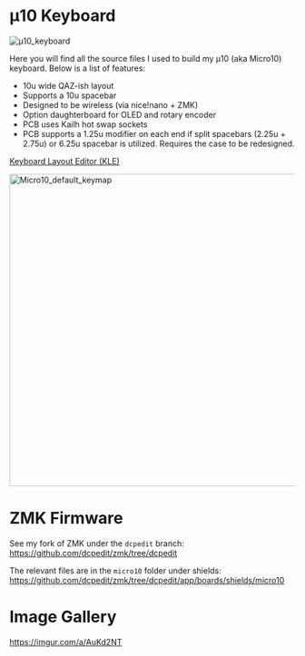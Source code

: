 # µ10 Keyboard

![µ10_keyboard](https://user-images.githubusercontent.com/800930/168409768-f59eebf5-3d8f-4886-aac2-d2045f0f248f.JPG)

Here you will find all the source files I used to build my µ10 (aka Micro10) keyboard.  Below is a list of features:

* 10u wide QAZ-ish layout
* Supports a 10u spacebar
* Designed to be wireless (via nice!nano + ZMK)
* Option daughterboard for OLED and rotary encoder
* PCB uses Kailh hot swap sockets
* PCB supports a 1.25u modifier on each end if split spacebars (2.25u + 2.75u) or 6.25u spacebar is utilized.  Requires the case to be redesigned.

[Keyboard Layout Editor (KLE)](http://www.keyboard-layout-editor.com/#/gists/2a9c0bfd3bc5586766325f682a7adc31)

<img width="551" alt="Micro10_default_keymap" src="https://user-images.githubusercontent.com/800930/168410217-aa84e700-590b-47c6-ab6a-d3187b8ccb65.png">

# ZMK Firmware

See my fork of ZMK under the `dcpedit` branch: https://github.com/dcpedit/zmk/tree/dcpedit

The relevant files are in the `micro10` folder under shields: https://github.com/dcpedit/zmk/tree/dcpedit/app/boards/shields/micro10

# Image Gallery
https://imgur.com/a/AuKd2NT
